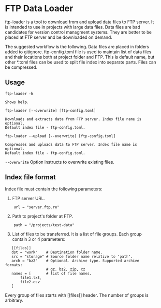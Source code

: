 FTP Data Loader
===============

ftp-loader is a tool to download from and upload data files to FTP server.
It is intended to use in projects with large data files. Data files are bad 
candidates for version control managment systems. They are better to be placed
at FTP server and be downloaded on demand. 

The suggested workflow is the following. Data files are placed in folders added
to gitignore. ftp-config.toml file is used to maintain list of data files and 
their locations both at project folder and FTP. This is default name, but other
*.toml files can be used to split file index into separate parts. Files can
be compressed.

Usage
-----

`ftp-loader -h`

    Shows help.

`ftp-loader [--overwrite] [ftp-config.toml] `

    Downloads and extracts data from FTP server. Index file name is optional.
    Default index file - ftp-config.toml.


`ftp-loader --upload [--overwrite] [ftp-config.toml]`

    Compresses and uploads data to FTP server. Index file name is optional. 
    Default index file - ftp-config.toml.

`--overwrite` Option instructs to overwrite existing files.

Index file format
-----------------

Index file must contain the following parameters:


1. FTP server URL.
```
    url = "server.ftp.ru"
```
2. Path to project's folder at FTP. 
```
    path = "/projects/test-data"
```
3. List of files to be transferred. It is a list of file groups. Each group
   contain 3 or 4 parameters:

```
   [[files]]
   dst = "work"    # Destination folder name.
   src = "storage" # Source folder name relative to 'path'.
   arch = "bz2"    # Optional. Archive type. Supported archive formats:
                   # gz, bz2, zip, xz
   names = [       # list of file names.
       file1.txt,
       file2.csv
   ]
```
   Every group of files starts with [[files]] header. The number of groups is 
   arbitrary.
